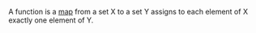 A function is a [map](maps) from a set X to a set Y assigns to each element of X exactly one element of Y.